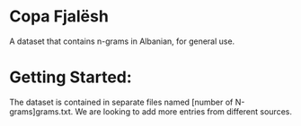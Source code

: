 # Copa Fjalësh
A dataset that contains n-grams in Albanian, for general use.
# Getting Started:
The dataset is contained in separate files named [number of N-grams]grams.txt. 
We are looking to add more entries from different sources.
